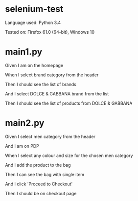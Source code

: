 # selenium-test

Language used: Python 3.4

Tested on: Firefox 61.0 (64-bit), Windows 10

# main1.py
Given I am on the homepage 

When I select brand category from the header 

Then I should see the list of brands 

And I select DOLCE & GABBANA brand from the list 

Then I should see the list of products from DOLCE & GABBANA



# main2.py
Given I select men category from the header

And I am on PDP

When I select any colour and size for the chosen men category

And I add the product to the bag

Then I can see the bag with single item

And I click 'Proceed to Checkout'

Then I should be on checkout page

